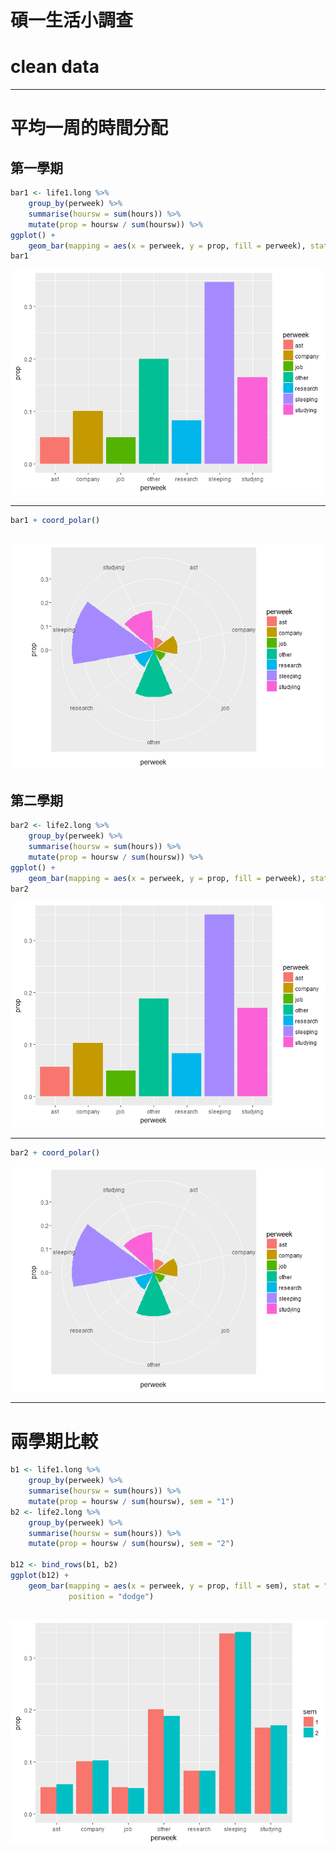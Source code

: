 碩一生活小調查
================

clean data
==========

------------------------------------------------------------------------

平均一周的時間分配
==================

第一學期
--------

``` r
bar1 <- life1.long %>%
    group_by(perweek) %>%
    summarise(hoursw = sum(hours)) %>%
    mutate(prop = hoursw / sum(hoursw)) %>%
ggplot() +
    geom_bar(mapping = aes(x = perweek, y = prop, fill = perweek), stat = "identity")
bar1
```

![](lifesurvey_files/figure-markdown_github/unnamed-chunk-2-1.png)

------------------------------------------------------------------------

``` r
bar1 + coord_polar()
```

![](lifesurvey_files/figure-markdown_github/unnamed-chunk-3-1.png)
------------------------------------------------------------------

第二學期
--------

``` r
bar2 <- life2.long %>%
    group_by(perweek) %>%
    summarise(hoursw = sum(hours)) %>%
    mutate(prop = hoursw / sum(hoursw)) %>%
ggplot() +
    geom_bar(mapping = aes(x = perweek, y = prop, fill = perweek), stat = "identity")
bar2
```

![](lifesurvey_files/figure-markdown_github/unnamed-chunk-4-1.png)

------------------------------------------------------------------------

``` r
bar2 + coord_polar()
```

![](lifesurvey_files/figure-markdown_github/unnamed-chunk-5-1.png)

------------------------------------------------------------------------

兩學期比較
==========

``` r
b1 <- life1.long %>%
    group_by(perweek) %>%
    summarise(hoursw = sum(hours)) %>%
    mutate(prop = hoursw / sum(hoursw), sem = "1")
b2 <- life2.long %>%
    group_by(perweek) %>%
    summarise(hoursw = sum(hours)) %>%
    mutate(prop = hoursw / sum(hoursw), sem = "2")

b12 <- bind_rows(b1, b2)
ggplot(b12) +
    geom_bar(mapping = aes(x = perweek, y = prop, fill = sem), stat = "identity",
             position = "dodge")
```

![](lifesurvey_files/figure-markdown_github/unnamed-chunk-6-1.png)
------------------------------------------------------------------
